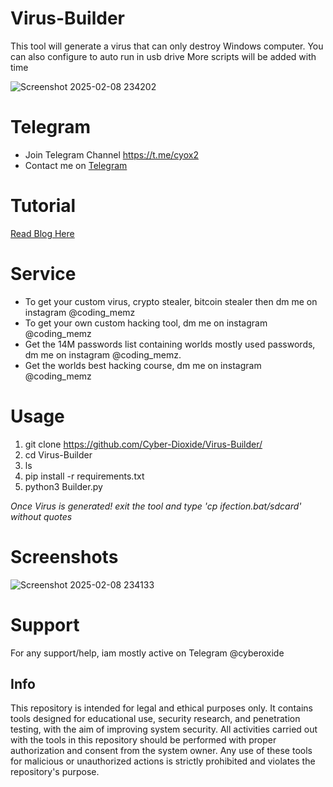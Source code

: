 # Virus-Builder
This tool will generate a virus that can only destroy Windows computer. You can also configure to auto run in usb drive
More scripts will be added with time

![Screenshot 2025-02-08 234202](https://github.com/user-attachments/assets/e721ce68-3765-499a-b404-d862a1fa8ee9)

# Telegram
* Join Telegram Channel https://t.me/cyox2
* Contact me on [Telegram](https://www.cyox2.com/p/contact.html)

# Tutorial
[Read Blog Here](https://www.cyox2.com/2023/12/virus-creating-how-hackers-create-virus.html)


# Service
* To get your custom virus, crypto stealer, bitcoin stealer then dm me on instagram @coding_memz
* To get your own custom hacking tool, dm me on instagram @coding_memz
* Get the 14M passwords list containing worlds mostly used passwords, dm me on instagram @coding_memz.
* Get the worlds best hacking course, dm me on instagram @coding_memz
# Usage
1. git clone https://github.com/Cyber-Dioxide/Virus-Builder/
2. cd Virus-Builder
3. ls
4. pip install -r requirements.txt
5. python3 Builder.py

*Once Virus is generated! exit the tool and type 'cp ifection.bat/sdcard' without quotes*

# Screenshots
![Screenshot 2025-02-08 234133](https://github.com/user-attachments/assets/939fb8e5-4609-4327-bf18-46eb79f179ba)



# Support
For any support/help, iam mostly active on Telegram @cyberoxide

## Info
This repository is intended for legal and ethical purposes only. It contains tools designed for educational use, security research, and penetration testing, with the aim of improving system security. All activities carried out with the tools in this repository should be performed with proper authorization and consent from the system owner. Any use of these tools for malicious or unauthorized actions is strictly prohibited and violates the repository's purpose.


